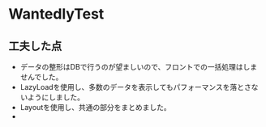 # WantedlyTest


## 工夫した点
- データの整形はDBで行うのが望ましいので、フロントでの一括処理はしませんでした。
- LazyLoadを使用し、多数のデータを表示してもパフォーマンスを落とさないようにしました。
- Layoutを使用し、共通の部分をまとめました。
- 